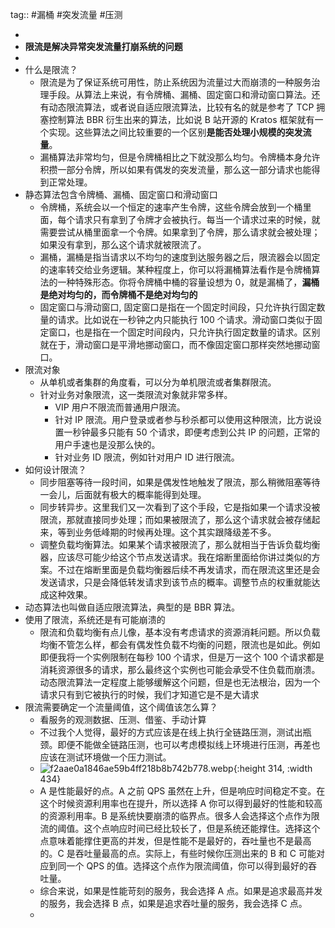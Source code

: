 tag:: #漏桶 #突发流量 #压测

-
- **限流是解决异常突发流量打崩系统的问题**
-
- 什么是限流？
	- 限流是为了保证系统可用性，防止系统因为流量过大而崩溃的一种服务治理手段。从算法上来说，有令牌桶、漏桶、固定窗口和滑动窗口算法。还有动态限流算法，或者说自适应限流算法，比较有名的就是参考了 TCP 拥塞控制算法 BBR 衍生出来的算法，比如说 B 站开源的 Kratos 框架就有一个实现。这些算法之间比较重要的一个区别**是能否处理小规模的突发流量**。
	- 漏桶算法非常均匀，但是令牌桶相比之下就没那么均匀。令牌桶本身允许积攒一部分令牌，所以如果有偶发的突发流量，那么这一部分请求也能得到正常处理。
- 静态算法包含令牌桶、漏桶、固定窗口和滑动窗口
	- 令牌桶，系统会以一个恒定的速率产生令牌，这些令牌会放到一个桶里面，每个请求只有拿到了令牌才会被执行。每当一个请求过来的时候，就需要尝试从桶里面拿一个令牌。如果拿到了令牌，那么请求就会被处理；如果没有拿到，那么这个请求就被限流了。
	- 漏桶，漏桶是指当请求以不均匀的速度到达服务器之后，限流器会以固定的速率转交给业务逻辑。某种程度上，你可以将漏桶算法看作是令牌桶算法的一种特殊形态。你将令牌桶中桶的容量设想为 0，就是漏桶了，**漏桶是绝对均匀的，而令牌桶不是绝对均匀的**
	- 固定窗口与滑动窗口, 固定窗口是指在一个固定时间段，只允许执行固定数量的请求。比如说在一秒钟之内只能执行 100 个请求。滑动窗口类似于固定窗口，也是指在一个固定时间段内，只允许执行固定数量的请求。区别就在于，滑动窗口是平滑地挪动窗口，而不像固定窗口那样突然地挪动窗口。
- 限流对象
	- 从单机或者集群的角度看，可以分为单机限流或者集群限流。
	- 针对业务对象限流，这一类限流对象就非常多样。
		- VIP 用户不限流而普通用户限流。
		- 针对 IP 限流。用户登录或者参与秒杀都可以使用这种限流，比方说设置一秒钟最多只能有 50 个请求，即便考虑到公共 IP 的问题，正常的用户手速也是没那么快的。
		- 针对业务 ID 限流，例如针对用户 ID 进行限流。
- 如何设计限流？
	- 同步阻塞等待一段时间，如果是偶发性地触发了限流，那么稍微阻塞等待一会儿，后面就有极大的概率能得到处理。
	- 同步转异步。这里我们又一次看到了这个手段，它是指如果一个请求没被限流，那就直接同步处理；而如果被限流了，那么这个请求就会被存储起来，等到业务低峰期的时候再处理。这个其实跟降级差不多。
	- 调整负载均衡算法。如果某个请求被限流了，那么就相当于告诉负载均衡器，应该尽可能少给这个节点发送请求。我在熔断里面给你讲过类似的方案。不过在熔断里面是负载均衡器后续不再发请求，而在限流这里还是会发送请求，只是会降低转发请求到该节点的概率。调整节点的权重就能达成这种效果。
- 动态算法也叫做自适应限流算法，典型的是 BBR 算法。
- 使用了限流，系统还是有可能崩溃的
	- 限流和负载均衡有点儿像，基本没有考虑请求的资源消耗问题。所以负载均衡不管怎么样，都会有偶发性负载不均衡的问题，限流也是如此。例如即便我将一个实例限制在每秒 100 个请求，但是万一这个 100 个请求都是消耗资源很多的请求，那么最终这个实例也可能会承受不住负载而崩溃。动态限流算法一定程度上能够缓解这个问题，但是也无法根治，因为一个请求只有到它被执行的时候，我们才知道它是不是大请求
- 限流需要确定一个流量阈值，这个阈值该怎么算？
	- 看服务的观测数据、压测、借鉴、手动计算
	- 不过我个人觉得，最好的方式应该是在线上执行全链路压测，测试出瓶颈。即便不能做全链路压测，也可以考虑模拟线上环境进行压测，再差也应该在测试环境做一个压力测试。
	- ![f2aae0a1846ae59b4ff218b8b742b778.webp](../assets/f2aae0a1846ae59b4ff218b8b742b778_1711295676937_0.webp){:height 314, :width 434}
	- A 是性能最好的点。A 之前 QPS 虽然在上升，但是响应时间稳定不变。在这个时候资源利用率也在提升，所以选择 A 你可以得到最好的性能和较高的资源利用率。B 是系统快要崩溃的临界点。很多人会选择这个点作为限流的阈值。这个点响应时间已经比较长了，但是系统还能撑住。选择这个点意味着能撑住更高的并发，但是性能不是最好的，吞吐量也不是最高的。C 是吞吐量最高的点。实际上，有些时候你压测出来的 B 和 C 可能对应到同一个 QPS 的值。选择这个点作为限流阈值，你可以得到最好的吞吐量。
	- 综合来说，如果是性能苛刻的服务，我会选择 A 点。如果是追求最高并发的服务，我会选择 B 点，如果是追求吞吐量的服务，我会选择 C 点。
	-